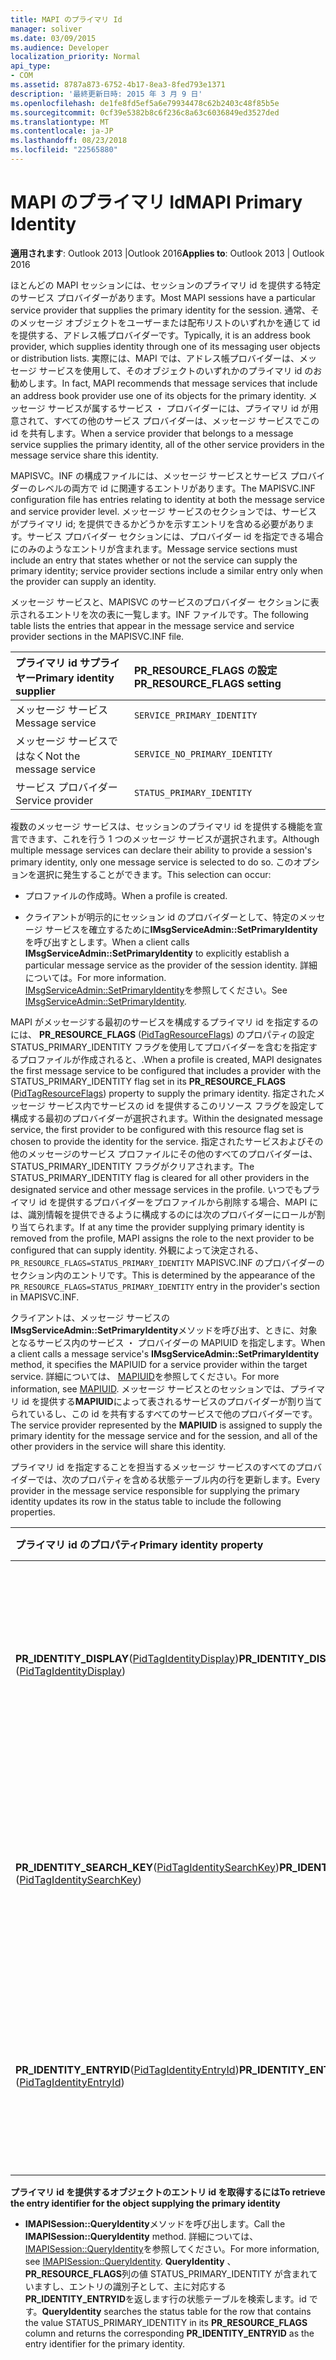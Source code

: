 ```yaml
---
title: MAPI のプライマリ Id
manager: soliver
ms.date: 03/09/2015
ms.audience: Developer
localization_priority: Normal
api_type:
- COM
ms.assetid: 8787a873-6752-4b17-8ea3-8fed793e1371
description: '最終更新日時: 2015 年 3 月 9 日'
ms.openlocfilehash: de1fe8fd5ef5a6e79934478c62b2403c48f85b5e
ms.sourcegitcommit: 0cf39e5382b8c6f236c8a63c6036849ed3527ded
ms.translationtype: MT
ms.contentlocale: ja-JP
ms.lasthandoff: 08/23/2018
ms.locfileid: "22565880"
---
```

# <a name="mapi-primary-identity"></a><span data-ttu-id="ad05a-103">MAPI のプライマリ Id</span><span class="sxs-lookup"><span data-stu-id="ad05a-103">MAPI Primary Identity</span></span>

  
  
<span data-ttu-id="ad05a-104">**適用されます**: Outlook 2013 |Outlook 2016</span><span class="sxs-lookup"><span data-stu-id="ad05a-104">**Applies to**: Outlook 2013 | Outlook 2016</span></span> 
  
<span data-ttu-id="ad05a-105">ほとんどの MAPI セッションには、セッションのプライマリ id を提供する特定のサービス プロバイダーがあります。</span><span class="sxs-lookup"><span data-stu-id="ad05a-105">Most MAPI sessions have a particular service provider that supplies the primary identity for the session.</span></span> <span data-ttu-id="ad05a-106">通常、そのメッセージ オブジェクトをユーザーまたは配布リストのいずれかを通じて id を提供する、アドレス帳プロバイダーです。</span><span class="sxs-lookup"><span data-stu-id="ad05a-106">Typically, it is an address book provider, which supplies identity through one of its messaging user objects or distribution lists.</span></span> <span data-ttu-id="ad05a-107">実際には、MAPI では、アドレス帳プロバイダーは、メッセージ サービスを使用して、そのオブジェクトのいずれかのプライマリ id のお勧めします。</span><span class="sxs-lookup"><span data-stu-id="ad05a-107">In fact, MAPI recommends that message services that include an address book provider use one of its objects for the primary identity.</span></span> <span data-ttu-id="ad05a-108">メッセージ サービスが属するサービス ・ プロバイダーには、プライマリ id が用意されて、すべての他のサービス プロバイダーは、メッセージ サービスでこの id を共有します。</span><span class="sxs-lookup"><span data-stu-id="ad05a-108">When a service provider that belongs to a message service supplies the primary identity, all of the other service providers in the message service share this identity.</span></span>
  
<span data-ttu-id="ad05a-109">MAPISVC。INF の構成ファイルには、メッセージ サービスとサービス プロバイダーのレベルの両方で id に関連するエントリがあります。</span><span class="sxs-lookup"><span data-stu-id="ad05a-109">The MAPISVC.INF configuration file has entries relating to identity at both the message service and service provider level.</span></span> <span data-ttu-id="ad05a-110">メッセージ サービスのセクションでは、サービスがプライマリ id; を提供できるかどうかを示すエントリを含める必要があります。サービス プロバイダー セクションには、プロバイダー id を指定できる場合にのみのようなエントリが含まれます。</span><span class="sxs-lookup"><span data-stu-id="ad05a-110">Message service sections must include an entry that states whether or not the service can supply the primary identity; service provider sections include a similar entry only when the provider can supply an identity.</span></span>
  
<span data-ttu-id="ad05a-111">メッセージ サービスと、MAPISVC のサービスのプロバイダー セクションに表示されるエントリを次の表に一覧します。INF ファイルです。</span><span class="sxs-lookup"><span data-stu-id="ad05a-111">The following table lists the entries that appear in the message service and service provider sections in the MAPISVC.INF file.</span></span>
  
|<span data-ttu-id="ad05a-112">**プライマリ id サプライヤー**</span><span class="sxs-lookup"><span data-stu-id="ad05a-112">**Primary identity supplier**</span></span>|<span data-ttu-id="ad05a-113">**PR_RESOURCE_FLAGS の設定**</span><span class="sxs-lookup"><span data-stu-id="ad05a-113">**PR_RESOURCE_FLAGS setting**</span></span>|
|:-----|:-----|
|<span data-ttu-id="ad05a-114">メッセージ サービス</span><span class="sxs-lookup"><span data-stu-id="ad05a-114">Message service</span></span>  <br/> | `SERVICE_PRIMARY_IDENTITY` <br/> |
|<span data-ttu-id="ad05a-115">メッセージ サービスではなく</span><span class="sxs-lookup"><span data-stu-id="ad05a-115">Not the message service</span></span>  <br/> | `SERVICE_NO_PRIMARY_IDENTITY` <br/> |
|<span data-ttu-id="ad05a-116">サービス プロバイダー</span><span class="sxs-lookup"><span data-stu-id="ad05a-116">Service provider</span></span>  <br/> | `STATUS_PRIMARY_IDENTITY` <br/> |
   
<span data-ttu-id="ad05a-117">複数のメッセージ サービスは、セッションのプライマリ id を提供する機能を宣言できます、これを行う 1 つのメッセージ サービスが選択されます。</span><span class="sxs-lookup"><span data-stu-id="ad05a-117">Although multiple message services can declare their ability to provide a session's primary identity, only one message service is selected to do so.</span></span> <span data-ttu-id="ad05a-118">このオプションを選択に発生することができます。</span><span class="sxs-lookup"><span data-stu-id="ad05a-118">This selection can occur:</span></span>
  
- <span data-ttu-id="ad05a-119">プロファイルの作成時。</span><span class="sxs-lookup"><span data-stu-id="ad05a-119">When a profile is created.</span></span>
    
- <span data-ttu-id="ad05a-120">クライアントが明示的にセッション id のプロバイダーとして、特定のメッセージ サービスを確立するために**IMsgServiceAdmin::SetPrimaryIdentity**を呼び出すとします。</span><span class="sxs-lookup"><span data-stu-id="ad05a-120">When a client calls **IMsgServiceAdmin::SetPrimaryIdentity** to explicitly establish a particular message service as the provider of the session identity.</span></span> <span data-ttu-id="ad05a-121">詳細については。</span><span class="sxs-lookup"><span data-stu-id="ad05a-121">For more information.</span></span> <span data-ttu-id="ad05a-122">[IMsgServiceAdmin::SetPrimaryIdentity](imsgserviceadmin-setprimaryidentity.md)を参照してください。</span><span class="sxs-lookup"><span data-stu-id="ad05a-122">See [IMsgServiceAdmin::SetPrimaryIdentity](imsgserviceadmin-setprimaryidentity.md).</span></span>
    
<span data-ttu-id="ad05a-123">MAPI がメッセージする最初のサービスを構成するプライマリ id を指定するのには、 **PR_RESOURCE_FLAGS** ([PidTagResourceFlags](pidtagresourceflags-canonical-property.md)) のプロパティの設定 STATUS_PRIMARY_IDENTITY フラグを使用してプロバイダーを含むを指定するプロファイルが作成されると、.</span><span class="sxs-lookup"><span data-stu-id="ad05a-123">When a profile is created, MAPI designates the first message service to be configured that includes a provider with the STATUS_PRIMARY_IDENTITY flag set in its **PR_RESOURCE_FLAGS** ([PidTagResourceFlags](pidtagresourceflags-canonical-property.md)) property to supply the primary identity.</span></span> <span data-ttu-id="ad05a-124">指定されたメッセージ サービス内でサービスの id を提供するこのリソース フラグを設定して構成する最初のプロバイダーが選択されます。</span><span class="sxs-lookup"><span data-stu-id="ad05a-124">Within the designated message service, the first provider to be configured with this resource flag set is chosen to provide the identity for the service.</span></span> <span data-ttu-id="ad05a-125">指定されたサービスおよびその他のメッセージのサービス プロファイルにその他のすべてのプロバイダーは、STATUS_PRIMARY_IDENTITY フラグがクリアされます。</span><span class="sxs-lookup"><span data-stu-id="ad05a-125">The STATUS_PRIMARY_IDENTITY flag is cleared for all other providers in the designated service and other message services in the profile.</span></span> <span data-ttu-id="ad05a-126">いつでもプライマリ id を提供するプロバイダーをプロファイルから削除する場合、MAPI には、識別情報を提供できるように構成するのには次のプロバイダーにロールが割り当てられます。</span><span class="sxs-lookup"><span data-stu-id="ad05a-126">If at any time the provider supplying primary identity is removed from the profile, MAPI assigns the role to the next provider to be configured that can supply identity.</span></span> <span data-ttu-id="ad05a-127">外観によって決定される、 `PR_RESOURCE_FLAGS=STATUS_PRIMARY_IDENTITY` MAPISVC.INF のプロバイダーのセクション内のエントリです。</span><span class="sxs-lookup"><span data-stu-id="ad05a-127">This is determined by the appearance of the  `PR_RESOURCE_FLAGS=STATUS_PRIMARY_IDENTITY` entry in the provider's section in MAPISVC.INF.</span></span> 
  
<span data-ttu-id="ad05a-128">クライアントは、メッセージ サービスの**IMsgServiceAdmin::SetPrimaryIdentity**メソッドを呼び出す、ときに、対象となるサービス内のサービス ・ プロバイダーの MAPIUID を指定します。</span><span class="sxs-lookup"><span data-stu-id="ad05a-128">When a client calls a message service's **IMsgServiceAdmin::SetPrimaryIdentity** method, it specifies the MAPIUID for a service provider within the target service.</span></span> <span data-ttu-id="ad05a-129">詳細については、 [MAPIUID](mapiuid.md)を参照してください。</span><span class="sxs-lookup"><span data-stu-id="ad05a-129">For more information, see [MAPIUID](mapiuid.md).</span></span> <span data-ttu-id="ad05a-130">メッセージ サービスとのセッションでは、プライマリ id を提供する**MAPIUID**によって表されるサービスのプロバイダーが割り当てられているし、この id を共有するすべてのサービスで他のプロバイダーです。</span><span class="sxs-lookup"><span data-stu-id="ad05a-130">The service provider represented by the **MAPIUID** is assigned to supply the primary identity for the message service and for the session, and all of the other providers in the service will share this identity.</span></span> 
  
<span data-ttu-id="ad05a-131">プライマリ id を指定することを担当するメッセージ サービスのすべてのプロバイダーでは、次のプロパティを含める状態テーブル内の行を更新します。</span><span class="sxs-lookup"><span data-stu-id="ad05a-131">Every provider in the message service responsible for supplying the primary identity updates its row in the status table to include the following properties.</span></span>
  
|<span data-ttu-id="ad05a-132">**プライマリ id のプロパティ**</span><span class="sxs-lookup"><span data-stu-id="ad05a-132">**Primary identity property**</span></span>|<span data-ttu-id="ad05a-133">**設定値**</span><span class="sxs-lookup"><span data-stu-id="ad05a-133">**Set to**</span></span>|
|:-----|:-----|
|<span data-ttu-id="ad05a-134">**PR_IDENTITY_DISPLAY**([PidTagIdentityDisplay](pidtagidentitydisplay-canonical-property.md))</span><span class="sxs-lookup"><span data-stu-id="ad05a-134">**PR_IDENTITY_DISPLAY** ([PidTagIdentityDisplay](pidtagidentitydisplay-canonical-property.md))</span></span>  <br/> |<span data-ttu-id="ad05a-135">プライマリ id を提供するオブジェクトの名前を表示します。</span><span class="sxs-lookup"><span data-stu-id="ad05a-135">Display name of the object supplying the primary identity.</span></span>  <br/> |
|<span data-ttu-id="ad05a-136">**PR_IDENTITY_SEARCH_KEY**([PidTagIdentitySearchKey](pidtagidentitysearchkey-canonical-property.md))</span><span class="sxs-lookup"><span data-stu-id="ad05a-136">**PR_IDENTITY_SEARCH_KEY** ([PidTagIdentitySearchKey](pidtagidentitysearchkey-canonical-property.md))</span></span>  <br/> |<span data-ttu-id="ad05a-137">プライマリ id を提供するオブジェクトのキーを検索します。</span><span class="sxs-lookup"><span data-stu-id="ad05a-137">Search key for the object supplying the primary identity.</span></span>  <br/> |
|<span data-ttu-id="ad05a-138">**PR_IDENTITY_ENTRYID**([PidTagIdentityEntryId](pidtagidentityentryid-canonical-property.md))</span><span class="sxs-lookup"><span data-stu-id="ad05a-138">**PR_IDENTITY_ENTRYID** ([PidTagIdentityEntryId](pidtagidentityentryid-canonical-property.md))</span></span>  <br/> |<span data-ttu-id="ad05a-139">プライマリ id を提供するオブジェクトのエントリ id です。</span><span class="sxs-lookup"><span data-stu-id="ad05a-139">Entry identifier for the object supplying the primary identity.</span></span>  <br/> |
   
 <span data-ttu-id="ad05a-140">**プライマリ id を提供するオブジェクトのエントリ id を取得するには**</span><span class="sxs-lookup"><span data-stu-id="ad05a-140">**To retrieve the entry identifier for the object supplying the primary identity**</span></span>
  
- <span data-ttu-id="ad05a-141">**IMAPISession::QueryIdentity**メソッドを呼び出します。</span><span class="sxs-lookup"><span data-stu-id="ad05a-141">Call the **IMAPISession::QueryIdentity** method.</span></span> <span data-ttu-id="ad05a-142">詳細については、 [IMAPISession::QueryIdentity](imapisession-queryidentity.md)を参照してください。</span><span class="sxs-lookup"><span data-stu-id="ad05a-142">For more information, see [IMAPISession::QueryIdentity](imapisession-queryidentity.md).</span></span> <span data-ttu-id="ad05a-143">**QueryIdentity** 、 **PR_RESOURCE_FLAGS**列の値 STATUS_PRIMARY_IDENTITY が含まれていますし、エントリの識別子として、主に対応する**PR_IDENTITY_ENTRYID**を返します行の状態テーブルを検索します。id です。</span><span class="sxs-lookup"><span data-stu-id="ad05a-143">**QueryIdentity** searches the status table for the row that contains the value STATUS_PRIMARY_IDENTITY in its **PR_RESOURCE_FLAGS** column and returns the corresponding **PR_IDENTITY_ENTRYID** as the entry identifier for the primary identity.</span></span> 
    


